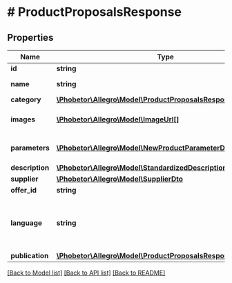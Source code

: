 # # ProductProposalsResponse

## Properties

Name | Type | Description | Notes
------------ | ------------- | ------------- | -------------
**id** | **string** | Product id. | [optional]
**name** | **string** | Product name. | [optional]
**category** | [**\Phobetor\Allegro\Model\ProductProposalsResponseCategory**](ProductProposalsResponseCategory.md) |  | [optional]
**images** | [**\Phobetor\Allegro\Model\ImageUrl[]**](ImageUrl.md) | List of product images. | [optional]
**parameters** | [**\Phobetor\Allegro\Model\NewProductParameterDto[]**](NewProductParameterDto.md) | List of product parameters. | [optional]
**description** | [**\Phobetor\Allegro\Model\StandardizedDescription**](StandardizedDescription.md) |  | [optional]
**supplier** | [**\Phobetor\Allegro\Model\SupplierDto**](SupplierDto.md) |  | [optional]
**offer_id** | **string** | Offer id. | [optional]
**language** | **string** | Language of product data (name, description, parameters&#39;s values). | [optional]
**publication** | [**\Phobetor\Allegro\Model\ProductProposalsResponsePublication**](ProductProposalsResponsePublication.md) |  | [optional]

[[Back to Model list]](../../README.md#models) [[Back to API list]](../../README.md#endpoints) [[Back to README]](../../README.md)
